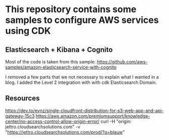 # This repository contains some samples to configure AWS services using CDK

## Elasticsearch + Kibana + Cognito
Most of the code is taken from this sample:
https://github.com/aws-samples/amazon-elasticsearch-service-with-cognito

I removed a few parts that we not necessary to explain what I wanted in a blog. I added the Level 2 integration with with cdk Elasticsearch Domain.


## Resources
https://dev.to/evnz/single-cloudfront-distribution-for-s3-web-app-and-api-gateway-15c3
https://aws.amazon.com/premiumsupport/knowledge-center/no-access-control-allow-origin-error/
curl -H "origin: jettro.cloudsearchsolutions.com" -v "https://jettro.cloudsearchsolutions.com/prod/?q=blauw"